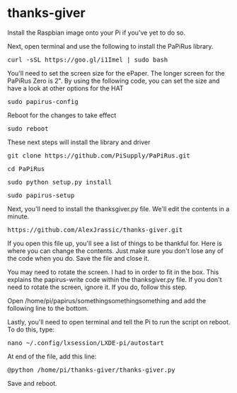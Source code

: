 # thanks-giver

Install the Raspbian image onto your Pi if you've yet to do so.

Next, open terminal and use the following to install the PaPiRus library.

<pre>curl -sSL https://goo.gl/i1Imel | sudo bash</pre>

You'll need to set the screen size for the ePaper. The longer screen for the PaPiRus Zero is 2". By using the following code, you can set the size and have a look at other options for the HAT

<pre>sudo papirus-config</pre>

Reboot for the changes to take effect

<pre>sudo reboot</pre>

These next steps will install the library and driver

<pre>git clone https://github.com/PiSupply/PaPiRus.git</pre>

<pre>cd PaPiRus</pre>

<pre>sudo python setup.py install</pre>

<pre>sudo papirus-setup</pre>

Next, you'll need to install the thanksgiver.py file. We'll edit the contents in a minute.

<pre>https://github.com/AlexJrassic/thanks-giver.git</pre>

If you open this file up, you'll see a list of things to be thankful for. Here is where you can change the contents. Just make sure you don't lose any of the code when you do. Save the file and close it.

You may need to rotate the screen. I had to in order to fit in the box. This explains the papirus-write code within the thanksgiver.py file. If you don't need to rotate the screen, ignore it. If you do, follow this step.

Open /home/pi/papirus/somethingsomethingsomething and add the following line to the bottom.

Lastly, you'll need to open terminal and tell the Pi to run the script on reboot. To do this, type:

<pre>nano ~/.config/lxsession/LXDE-pi/autostart</pre>

At end of the file, add this line:

<pre>@python /home/pi/thanks-giver/thanks-giver.py</pre>

Save and reboot.
